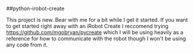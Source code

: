 ##python-irobot-create

This project is new. Bear with me for a bit while I get it started. If you want to get started right away with an iRobot Create I reccomend trying https://github.com/mgobryan/pycreate which I will be using heavily as a reference for how to communicate with the robot though I won't be using any code from it.
